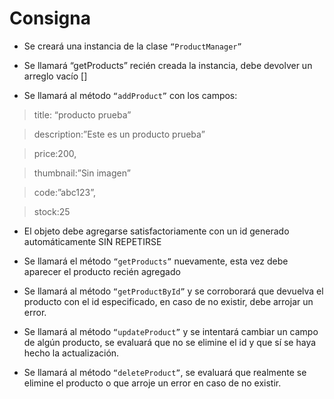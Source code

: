 # Consigna

- Se creará una instancia de la clase `“ProductManager”`

- Se llamará “getProducts” recién creada la instancia, debe devolver un arreglo vacío []

- Se llamará al método `“addProduct”` con los campos:

> title: “producto prueba”

> description:”Este es un producto prueba”

> price:200,

> thumbnail:”Sin imagen”

> code:”abc123”,

> stock:25

- El objeto debe agregarse satisfactoriamente con un id generado automáticamente SIN REPETIRSE

- Se llamará el método `“getProducts”` nuevamente, esta vez debe aparecer el producto recién agregado

- Se llamará al método `“getProductById”` y se corroborará que devuelva el producto con el id especificado, en caso de no existir, debe arrojar un error.

- Se llamará al método `“updateProduct”` y se intentará cambiar un campo de algún producto, se evaluará que no se elimine el id y que sí se haya hecho la actualización.

- Se llamará al método `“deleteProduct”`, se evaluará que realmente se elimine el producto o que arroje un error en caso de no existir.
